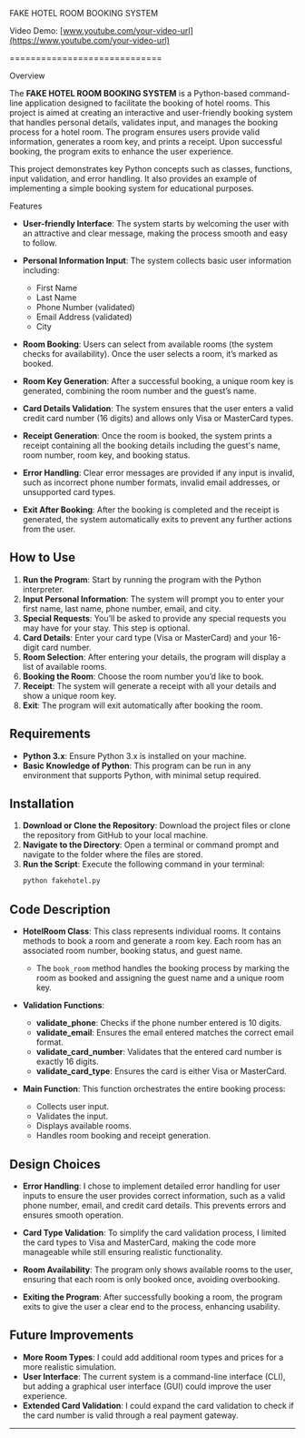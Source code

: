 
FAKE HOTEL ROOM BOOKING SYSTEM

Video Demo: [www.youtube.com/your-video-url](https://www.youtube.com/your-video-url)

=============================

Overview

The **FAKE HOTEL ROOM BOOKING SYSTEM** is a Python-based command-line application designed to facilitate the booking of hotel rooms. This project is aimed at creating an interactive and user-friendly booking system that handles personal details, validates input, and manages the booking process for a hotel room. The program ensures users provide valid information, generates a room key, and prints a receipt. Upon successful booking, the program exits to enhance the user experience.

This project demonstrates key Python concepts such as classes, functions, input validation, and error handling. It also provides an example of implementing a simple booking system for educational purposes.

Features

- **User-friendly Interface**: The system starts by welcoming the user with an attractive and clear message, making the process smooth and easy to follow.

- **Personal Information Input**: The system collects basic user information including:
  - First Name
  - Last Name
  - Phone Number (validated)
  - Email Address (validated)
  - City

- **Room Booking**: Users can select from available rooms (the system checks for availability). Once the user selects a room, it’s marked as booked.

- **Room Key Generation**: After a successful booking, a unique room key is generated, combining the room number and the guest’s name.

- **Card Details Validation**: The system ensures that the user enters a valid credit card number (16 digits) and allows only Visa or MasterCard types.

- **Receipt Generation**: Once the room is booked, the system prints a receipt containing all the booking details including the guest's name, room number, room key, and booking status.

- **Error Handling**: Clear error messages are provided if any input is invalid, such as incorrect phone number formats, invalid email addresses, or unsupported card types.

- **Exit After Booking**: After the booking is completed and the receipt is generated, the system automatically exits to prevent any further actions from the user.

## How to Use

1. **Run the Program**: Start by running the program with the Python interpreter.
2. **Input Personal Information**: The system will prompt you to enter your first name, last name, phone number, email, and city.
3. **Special Requests**: You’ll be asked to provide any special requests you may have for your stay. This step is optional.
4. **Card Details**: Enter your card type (Visa or MasterCard) and your 16-digit card number.
5. **Room Selection**: After entering your details, the program will display a list of available rooms.
6. **Booking the Room**: Choose the room number you’d like to book.
7. **Receipt**: The system will generate a receipt with all your details and show a unique room key.
8. **Exit**: The program will exit automatically after booking the room.

## Requirements

- **Python 3.x**: Ensure Python 3.x is installed on your machine.
- **Basic Knowledge of Python**: This program can be run in any environment that supports Python, with minimal setup required.

## Installation

1. **Download or Clone the Repository**: Download the project files or clone the repository from GitHub to your local machine.
2. **Navigate to the Directory**: Open a terminal or command prompt and navigate to the folder where the files are stored.
3. **Run the Script**: Execute the following command in your terminal:
    ```bash
    python fakehotel.py
    ```

## Code Description

- **HotelRoom Class**: This class represents individual rooms. It contains methods to book a room and generate a room key. Each room has an associated room number, booking status, and guest name.

  - The `book_room` method handles the booking process by marking the room as booked and assigning the guest name and a unique room key.

- **Validation Functions**:
  - **validate_phone**: Checks if the phone number entered is 10 digits.
  - **validate_email**: Ensures the email entered matches the correct email format.
  - **validate_card_number**: Validates that the entered card number is exactly 16 digits.
  - **validate_card_type**: Ensures the card is either Visa or MasterCard.

- **Main Function**: This function orchestrates the entire booking process:
  - Collects user input.
  - Validates the input.
  - Displays available rooms.
  - Handles room booking and receipt generation.

## Design Choices

- **Error Handling**: I chose to implement detailed error handling for user inputs to ensure the user provides correct information, such as a valid phone number, email, and credit card details. This prevents errors and ensures smooth operation.

- **Card Type Validation**: To simplify the card validation process, I limited the card types to Visa and MasterCard, making the code more manageable while still ensuring realistic functionality.

- **Room Availability**: The program only shows available rooms to the user, ensuring that each room is only booked once, avoiding overbooking.

- **Exiting the Program**: After successfully booking a room, the program exits to give the user a clear end to the process, enhancing usability.

## Future Improvements

- **More Room Types**: I could add additional room types and prices for a more realistic simulation.
- **User Interface**: The current system is a command-line interface (CLI), but adding a graphical user interface (GUI) could improve the user experience.
- **Extended Card Validation**: I could expand the card validation to check if the card number is valid through a real payment gateway.

---

